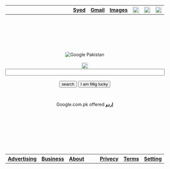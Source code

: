 <!DOCTYPE html>
<html lang="en">
<head>
    <meta charset="UTF-8">
    <title>Google</title>
    <link rel="stylesheet" href="google.css" type="text/css">
</head>
<body>
     <table cellpadding="10" cellspacing="1">
            <tr>
                <th width="800"></th>
                <th><a href="#">Syed</a></th>
                <th><a href="#">Gmail</a></th>
                <th><a href="#">Images</a></th>
                <th><a href="images/apps.png"></a><img src="images/apps.png" alt="Google Apps" width="20"></th>
                <th><img src="images/notifications.png" alt="Notification" width="20" height="20"></th>
                <th><img src="images/profile.jpg" alt="Profile" width="20"></th>
            </tr>
      </table> <br><br><br><br><br><br>
         <center>
               <img src="images/google.png" alt="Google" title="Google">
               <span class="country">Pakistan</span><br><br>
               <form action="#">
               <input type="image" src="images/mic.png" width="20" />
                <input type="search" name="search" size="60" /><br><br>
                <input type="submit" value="search" />
                <input type="submit" value="I am fillig lucky" />
                </form>
              <br>
            <p>Google.com.pk offered <a href="#"><b>اردو</b></a></p>
            </center><br><br><br><br><br><br><br>
            <table cellspacing="1" cellpadding="10">
                <tr>
                    <th><a href="#">Advertising</a></th>
                    <th><a href="#">Business</a></th>
                    <th><a href="#">About</a></th>
                    <th width="600"></th>
                    <th><a href="#">Privecy</a></th>
                    <th><a href="#">Terms</a></th>
                    <th><a href="#">Setting</a></th>
                </tr>
            </table>
</body>
</html>
